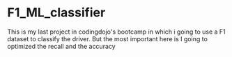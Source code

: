 # F1_ML_classifier
This is my last project in codingdojo's bootcamp in which i going to use a F1 dataset to classify the driver. But the most important here is I going to optimized the recall and the accuracy
